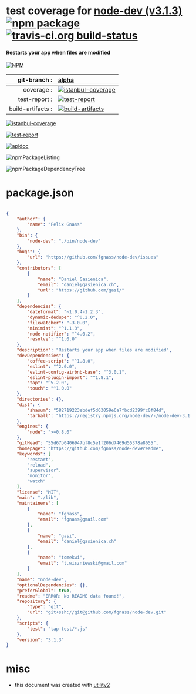 # test coverage for  [node-dev (v3.1.3)](https://github.com/fgnass/node-dev#readme)  [![npm package](https://img.shields.io/npm/v/npmtest-node-dev.svg?style=flat-square)](https://www.npmjs.org/package/npmtest-node-dev) [![travis-ci.org build-status](https://api.travis-ci.org/npmtest/node-npmtest-node-dev.svg)](https://travis-ci.org/npmtest/node-npmtest-node-dev)
#### Restarts your app when files are modified

[![NPM](https://nodei.co/npm/node-dev.png?downloads=true)](https://www.npmjs.com/package/node-dev)

| git-branch : | [alpha](https://github.com/npmtest/node-npmtest-node-dev/tree/alpha)|
|--:|:--|
| coverage : | [![istanbul-coverage](https://npmtest.github.io/node-npmtest-node-dev/build/coverage.badge.svg)](https://npmtest.github.io/node-npmtest-node-dev/build/coverage.html/index.html)|
| test-report : | [![test-report](https://npmtest.github.io/node-npmtest-node-dev/build/test-report.badge.svg)](https://npmtest.github.io/node-npmtest-node-dev/build/test-report.html)|
| build-artifacts : | [![build-artifacts](https://npmtest.github.io/node-npmtest-node-dev/glyphicons_144_folder_open.png)](https://github.com/npmtest/node-npmtest-node-dev/tree/gh-pages/build)|

[![istanbul-coverage](https://npmtest.github.io/node-npmtest-node-dev/build/screenCapture.buildCustomOrg.browser.coverage.html.png)](https://npmtest.github.io/node-npmtest-node-dev/build/coverage.html/index.html)

[![test-report](https://npmtest.github.io/node-npmtest-node-dev/build/screenCapture.buildCustomOrg.browser.%252Fhome%252Ftravis%252Fbuild%252Fnpmtest%252Fnode-npmtest-node-dev%252Ftmp%252Fbuild%252Ftest-report.html.png)](https://npmtest.github.io/node-npmtest-node-dev/build/test-report.html)

[![apidoc](https://npmdoc.github.io/node-npmdoc-node-dev/build/screenCapture.buildApidoc.browser.%252Fhome%252Ftravis%252Fbuild%252Fnpmdoc%252Fnode-npmdoc-node-dev%252Ftmp%252Fbuild%252Fapidoc.html.png)](https://npmdoc.github.io/node-npmdoc-node-dev/build/apidoc.html)

![npmPackageListing](https://npmtest.github.io/node-npmtest-node-dev/build/screenCapture.npmPackageListing.svg)

![npmPackageDependencyTree](https://npmtest.github.io/node-npmtest-node-dev/build/screenCapture.npmPackageDependencyTree.svg)



# package.json

```json

{
    "author": {
        "name": "Felix Gnass"
    },
    "bin": {
        "node-dev": "./bin/node-dev"
    },
    "bugs": {
        "url": "https://github.com/fgnass/node-dev/issues"
    },
    "contributors": [
        {
            "name": "Daniel Gasienica",
            "email": "daniel@gasienica.ch",
            "url": "https://github.com/gasi/"
        }
    ],
    "dependencies": {
        "dateformat": "~1.0.4-1.2.3",
        "dynamic-dedupe": "^0.2.0",
        "filewatcher": "~3.0.0",
        "minimist": "^1.1.3",
        "node-notifier": "^4.0.2",
        "resolve": "^1.0.0"
    },
    "description": "Restarts your app when files are modified",
    "devDependencies": {
        "coffee-script": "^1.8.0",
        "eslint": "^2.0.0",
        "eslint-config-airbnb-base": "^3.0.1",
        "eslint-plugin-import": "^1.8.1",
        "tap": "^5.2.0",
        "touch": "^1.0.0"
    },
    "directories": {},
    "dist": {
        "shasum": "582719223ebdef5d63059e6a7fbcd2399fc0f84d",
        "tarball": "https://registry.npmjs.org/node-dev/-/node-dev-3.1.3.tgz"
    },
    "engines": {
        "node": ">=0.8.0"
    },
    "gitHead": "55d67b0406947bf8c5e1f206d7469d55378a8655",
    "homepage": "https://github.com/fgnass/node-dev#readme",
    "keywords": [
        "restart",
        "reload",
        "supervisor",
        "monitor",
        "watch"
    ],
    "license": "MIT",
    "main": "./lib",
    "maintainers": [
        {
            "name": "fgnass",
            "email": "fgnass@gmail.com"
        },
        {
            "name": "gasi",
            "email": "daniel@gasienica.ch"
        },
        {
            "name": "tomekwi",
            "email": "t.wiszniewski@gmail.com"
        }
    ],
    "name": "node-dev",
    "optionalDependencies": {},
    "preferGlobal": true,
    "readme": "ERROR: No README data found!",
    "repository": {
        "type": "git",
        "url": "git+ssh://git@github.com/fgnass/node-dev.git"
    },
    "scripts": {
        "test": "tap test/*.js"
    },
    "version": "3.1.3"
}
```



# misc
- this document was created with [utility2](https://github.com/kaizhu256/node-utility2)
